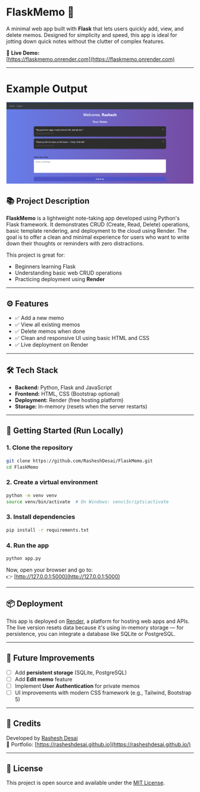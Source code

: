 # FlaskMemo 📝

A minimal web app built with **Flask** that lets users quickly add, view, and delete memos. Designed for simplicity and speed, this app is ideal for jotting down quick notes without the clutter of complex features.

🚀 **Live Demo:**  
[https://flaskmemo.onrender.com](https://flaskmemo.onrender.com)

---

# Example Output

![Example Output](website/Images/Example-HomePage.png) 

## 📚 Project Description

**FlaskMemo** is a lightweight note-taking app developed using Python's Flask framework. It demonstrates CRUD (Create, Read, Delete) operations, basic template rendering, and deployment to the cloud using Render. The goal is to offer a clean and minimal experience for users who want to write down their thoughts or reminders with zero distractions.

This project is great for:
- Beginners learning Flask
- Understanding basic web CRUD operations
- Practicing deployment using **Render**

---

## ⚙️ Features

- ✅ Add a new memo
- ✅ View all existing memos
- ✅ Delete memos when done
- ✅ Clean and responsive UI using basic HTML and CSS
- ✅ Live deployment on Render

---

## 🛠️ Tech Stack

- **Backend:** Python, Flask and JavaScript
- **Frontend:** HTML, CSS (Bootstrap optional)
- **Deployment:** Render (free hosting platform)
- **Storage:** In-memory (resets when the server restarts)

---

## 🚀 Getting Started (Run Locally)

### 1. Clone the repository

```bash
git clone https://github.com/RasheshDesai/FlaskMemo.git
cd FlaskMemo
```

### 2. Create a virtual environment

```bash
python -m venv venv
source venv/bin/activate  # On Windows: venv\Scripts\activate
```

### 3. Install dependencies

```bash
pip install -r requirements.txt
```

### 4. Run the app

```bash
python app.py
```

Now, open your browser and go to:  
👉 [http://127.0.0.1:5000](http://127.0.0.1:5000)

---

## 📦 Deployment

This app is deployed on [Render](https://render.com/), a platform for hosting web apps and APIs. The live version resets data because it's using in-memory storage — for persistence, you can integrate a database like SQLite or PostgreSQL.

---

## 🌱 Future Improvements

- [ ] Add **persistent storage** (SQLite, PostgreSQL)
- [ ] Add **Edit memo** feature
- [ ] Implement **User Authentication** for private memos
- [ ] UI improvements with modern CSS framework (e.g., Tailwind, Bootstrap 5)

---

## 🙌 Credits

Developed by [Rashesh Desai](https://github.com/RasheshDesai)  
🔗 Portfolio: [https://rasheshdesai.github.io](https://rasheshdesai.github.io/)

---

## 📄 License

This project is open source and available under the [MIT License](LICENSE).
